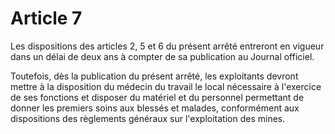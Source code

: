 # Article 7

Les dispositions des articles 2, 5 et 6 du présent arrêté entreront en vigueur dans un délai de deux ans à compter de sa publication au Journal officiel.

Toutefois, dès la publication du présent arrêté, les exploitants devront mettre à la disposition du médecin du travail le local nécessaire à l'exercice de ses fonctions et disposer du matériel et du personnel permettant de donner les premiers soins aux blessés et malades, conformément aux dispositions des règlements généraux sur l'exploitation des mines.

